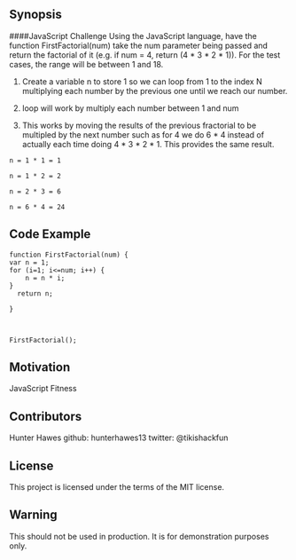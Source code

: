 ## Synopsis

####JavaScript Challenge
Using the JavaScript language, have the function FirstFactorial(num) take the num parameter being passed and return the factorial of it (e.g. if num = 4,
return (4 * 3 * 2 * 1)). For the test cases, the range will be between 1 and 18. 

1. Create a variable n to store 1 so we can loop from 1 to the index N multiplying each number by the previous one until we reach our number. 

2. loop will work by multiply each number between 1 and num 

3. This works by moving the results of the previous fractorial to be multipled by the next number such as for 4 we do 6 * 4 instead of actually each time doing 4 * 3 * 2 * 1. This provides the same result.

```
n = 1 * 1 = 1

n = 1 * 2 = 2

n = 2 * 3 = 6

n = 6 * 4 = 24
```

## Code Example

```
function FirstFactorial(num) { 
var n = 1;
for (i=1; i<=num; i++) {
    n = n * i;
}
  return n; 
         
}

   

FirstFactorial();    
```

## Motivation

JavaScript Fitness

## Contributors

Hunter Hawes
github: hunterhawes13
twitter: @tikishackfun

## License

This project is licensed under the terms of the MIT license.

## Warning

This should not be used in production. It is for demonstration purposes only.

